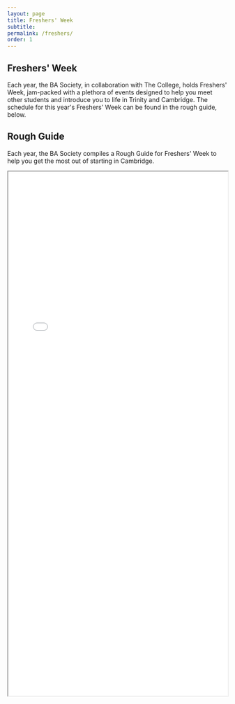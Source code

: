 ```yaml
---
layout: page
title: Freshers' Week
subtitle:
permalink: /freshers/
order: 1
---
```


## Freshers' Week 

Each year, the BA Society, in collaboration with The College, holds Freshers' Week, jam-packed with a plethora of events designed to help you meet other students and introduce you to life in Trinity and Cambridge. The schedule for this year's Freshers' Week can be found in the rough guide, below.

## Rough Guide

Each year, the BA Society compiles a Rough Guide for Freshers' Week to help you get the most out of starting in Cambridge.

<iframe src="/docs/2019-20/rough_guide_2019.pdf" width="100%" height="1200em"></iframe>

